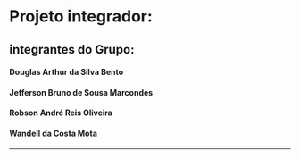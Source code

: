 # Projeto integrador:
## integrantes do Grupo:
#### Douglas Arthur da Silva Bento
#### Jefferson Bruno de Sousa Marcondes
#### Robson André Reis Oliveira
#### Wandell da Costa Mota

---